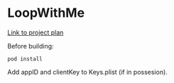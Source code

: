 # LoopWithMe

[Link to project plan](https://github.com/dafg05/LoopWithMePlanning)

Before building:

`pod install`

Add appID and clientKey to Keys.plist (if in possesion).

